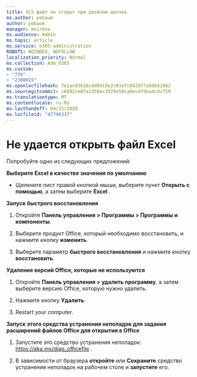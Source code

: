 ```yaml
---
title: XLS файл не открыт при двойном щелчке
ms.author: pebaum
author: pebaum
manager: mnirkhe
ms.audience: Admin
ms.topic: article
ms.service: o365-administration
ROBOTS: NOINDEX, NOFOLLOW
localization_priority: Normal
ms.collection: Adm_O365
ms.custom:
- "776"
- "2100015"
ms.openlocfilehash: 7e1ac03b26cdd8410e2c01efc642977a89b42082
ms.sourcegitcommit: c6692ce0fa1358ec3529e59ca0ecdfdea4cdc759
ms.translationtype: MT
ms.contentlocale: ru-RU
ms.lasthandoff: 09/15/2020
ms.locfileid: "47796337"
---
```

# <a name="excel-file-doesnt-open"></a>Не удается открыть файл Excel

Попробуйте одно из следующих предложений:

**Выберите Excel в качестве значения по умолчанию**

* Щелкните лист правой кнопкой мыши, выберите пункт **Открыть с помощью**, а затем выберите **Excel** .

**Запуск быстрого восстановления**

1. Откройте **Панель управления > Программы > Программы и компоненты**.

2. Выберите продукт Office, который необходимо восстановить, и нажмите кнопку **изменить**.

3. Выберите параметр **быстрого восстановления** и нажмите кнопку **восстановить**.

**Удаление версий Office, которые не используются**

1. Откройте **Панель управления > удалить программу**, а затем выберите версию Office, которую нужно удалить.

2. Нажмите кнопку **Удалить**.

3. Restart your computer.

**Запуск этого средства устранения неполадок для задания расширений файлов Office для открытия в Office**

1. Запустите это средство устранения неполадок: https://aka.ms/diag_officefile .

2. В зависимости от браузера **откройте** или **Сохраните** средство устранения неполадок на рабочем столе и **запустите** его.
